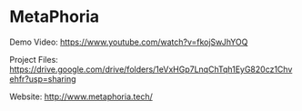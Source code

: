 # MetaPhoria

Demo Video:
https://www.youtube.com/watch?v=fkojSwJhYOQ

Project Files: 
https://drive.google.com/drive/folders/1eVxHGp7LnqChTqh1EyG820cz1Chvehfr?usp=sharing

Website: 
http://www.metaphoria.tech/
